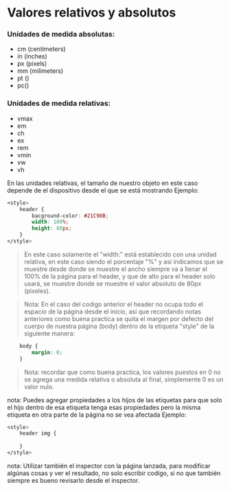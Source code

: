# Valores relativos y absolutos
### Unidades de medida absolutas:
* cm (centimeters)
* in (inches)
* px (pixels)
* mm (milimeters)
* pt ()
* pc()

### Unidades de medida relativas:
* vmax
* em
* ch
* ex
* rem
* vmin
* vw
* vh

En las unidades relativas, el tamaño de nuestro objeto en este caso depende de el dispositivo desde el que se está mostrando
Ejemplo:
```css
<style>
	header {
		bacground-color: #21C98B;
		width: 100%;
		height: 80px;
	}
</style>
```
> En este caso solamente el "width:" está establecido con una unidad relativa, en este caso siendo el porcentaje "%" y así indicamos que se muestre desde donde se muestre el ancho siempre va a llenar el 100% de la página para el header, y que de alto para el header solo usará, se muestre donde se muestre el valor absoluto de 80px (pixeles).

>Nota: En el caso del codigo anterior el header no ocupa todo el espacio de la página desde el inicio, así que recordando notas anteriores como buena practica se quita el margen por defecto del cuerpo de nuestra página (body) dentro de la etiqueta "style" de la siguiente manera:
```css
	body {
		margin: 0; 
	}
```
>Nota: recordar que como buena practica, los valores puestos en 0 no se agrega una medida relativa o absoluta al final, simplemente 0 es un valor nulo.

nota: Puedes agregar propiedades a los hijos de las etiquetas para que solo el hijo dentro de esa etiqueta tenga esas propiedades pero la misma etiqueta en otra parte de la página no se vea afectada
Ejemplo:
```css
<style>
	header img {
		
	}
</style>

```

nota: Utilizar también el inspector con la página lanzada, para modificar algúnas cosas y ver el resultado, no solo escribir codigo, si no que también siempre es bueno revisarlo desde el inspector.